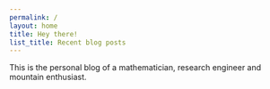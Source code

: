 ```yaml
---
permalink: /
layout: home
title: Hey there!
list_title: Recent blog posts
---
```


This is the personal blog of a mathematician, research engineer and mountain enthusiast.